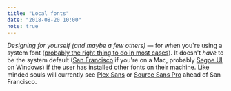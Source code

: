 ```yaml
---
title: "Local fonts"
date: "2018-08-20 10:00"
note: true
---
```



_Designing for yourself (and maybe a few others)_ — for when you're using a system font ([probably the right thing to do in most cases](https://mrmrs.cc/writing/2016/03/17/webfonts/)). It doesn't _have_ to be the system default ([San Francisco](https://en.wikipedia.org/wiki/San_Francisco_(sans-serif_typeface)) if you're on a Mac, probably [Segoe UI](https://en.wikipedia.org/wiki/Segoe#Segoe_UI) on Windows) if the user has installed other fonts on their machine. Like minded souls will currently see [Plex Sans](https://en.wikipedia.org/wiki/IBM_Plex) or [Source Sans Pro](https://en.wikipedia.org/wiki/Source_Sans_Pro) ahead of San Francisco.
